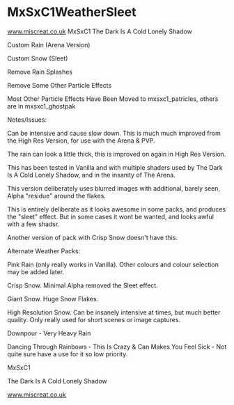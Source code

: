 # MxSxC1WeatherSleet
www.miscreat.co.uk
MxSxC1
The Dark Is A Cold Lonely Shadow

Custom Rain (Arena Version)

Custom Snow (Sleet)

Remove Rain Splashes

Remove Some Other Particle Effects

Most Other Particle Effects Have Been Moved to mxsxc1_patricles, others are in mxsxc1_ghostpak

Notes/Issues:

Can be intensive and cause slow down. This is much much improved from the High Res Version, for use with the Arena & PVP.

The rain can look a little thick, this is improved on again in High Res Version.

This has been tested in Vanilla and with multiple shaders used by The Dark Is A Cold Lonely Shadow, and in the insanity of The Arena.

This version deliberately uses blurred images with additional, barely seen, Alpha "residue" around the flakes.

This is entirely deliberate as it looks awesome in some packs, and produces the "sleet" effect. But in some cases it wont be wanted, and looks awful with a few shadsr.

Another version of pack with Crisp Snow doesn't have this.

Alternate Weather Packs:

Pink Rain (only really works in Vanilla). Other colours and colour selection may be added later.

Crisp Snow. Minimal Alpha removed the Sleet effect.

Giant Snow. Huge Snow Flakes.

High Resolution Snow. Can be insanely intensive at times, but much better quality. Only really used for short scenes or image captures.

Downpour - Very Heavy Rain

Dancing Through Rainbows - This Is Crazy & Can Makes You Feel Sick - Not quite sure have a use for it so low priority.

MxSxC1

The Dark Is A Cold Lonely Shadow

www.miscreat.co.uk
